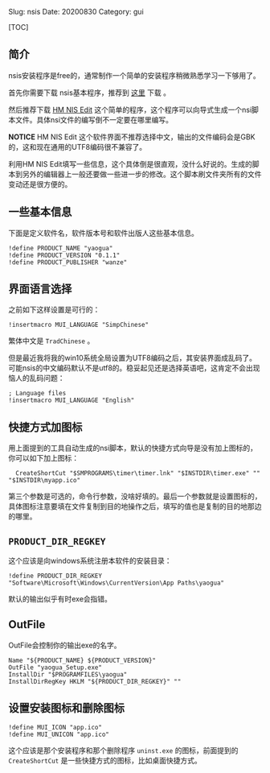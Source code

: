 Slug: nsis
Date: 20200830
Category: gui

[TOC]

## 简介

nsis安装程序是free的，通常制作一个简单的安装程序稍微熟悉学习一下够用了。

首先你需要下载 nsis基本程序，推荐到 [这里](https://nsis.sourceforge.io/Main_Page) 下载 。

然后推荐下载 [HM NIS Edit](http://hmne.sourceforge.net/) 这个简单的程序，这个程序可以向导式生成一个nsi脚本文件。具体nsi文件的编写倒不一定要在哪里编写。

**NOTICE** HM NIS Edit 这个软件界面不推荐选择中文，输出的文件编码会是GBK的，这和现在通用的UTF8编码很不兼容了。

利用HM NIS Edit填写一些信息，这个具体倒是很直观，没什么好说的。生成的脚本到另外的编辑器上一般还要做一些进一步的修改。这个脚本刷文件夹所有的文件变动还是很方便的。

## 一些基本信息

下面是定义软件名，软件版本号和软件出版人这些基本信息。

```
!define PRODUCT_NAME "yaogua"
!define PRODUCT_VERSION "0.1.1"
!define PRODUCT_PUBLISHER "wanze"
```



## 界面语言选择

之前如下这样设置是可行的：

```text
!insertmacro MUI_LANGUAGE "SimpChinese"
```
繁体中文是 `TradChinese` 。

但是最近我将我的win10系统全局设置为UTF8编码之后，其安装界面成乱码了。可能nsis的中文编码默认不是utf8的。稳妥起见还是选择英语吧，这肯定不会出现恼人的乱码问题：

```
; Language files
!insertmacro MUI_LANGUAGE "English"
```



## 快捷方式加图标
用上面提到的工具自动生成的nsi脚本，默认的快捷方式向导是没有加上图标的，你可以如下加上图标：
```text
  CreateShortCut "$SMPROGRAMS\timer\timer.lnk" "$INSTDIR\timer.exe" "" "$INSTDIR\myapp.ico"
```

第三个参数是可选的，命令行参数，没啥好填的。最后一个参数就是设置图标的，具体图标注意要填在文件复制到目的地操作之后，填写的值也是复制的目的地那边的哪里。

## `PRODUCT_DIR_REGKEY`

这个应该是向windows系统注册本软件的安装目录：

```
!define PRODUCT_DIR_REGKEY "Software\Microsoft\Windows\CurrentVersion\App Paths\yaogua"
```

默认的输出似乎有时exe会指错。

## OutFile

OutFile会控制你的输出exe的名字。

```
Name "${PRODUCT_NAME} ${PRODUCT_VERSION}"
OutFile "yaogua_Setup.exe"
InstallDir "$PROGRAMFILES\yaogua"
InstallDirRegKey HKLM "${PRODUCT_DIR_REGKEY}" ""
```

## 设置安装图标和删除图标

```
!define MUI_ICON "app.ico"
!define MUI_UNICON "app.ico"
```

这个应该是那个安装程序和那个删除程序 `uninst.exe` 的图标，前面提到的 `CreateShortCut` 是一些快捷方式的图标，比如桌面快捷方式。